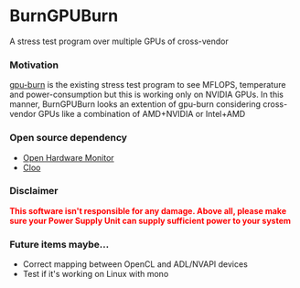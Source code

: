 # BurnGPUBurn

A stress test program over multiple GPUs of cross-vendor

### Motivation

[gpu-burn](https://github.com/wilicc/gpu-burn) is the existing stress test program to see MFLOPS, temperature and power-consumption but this is working only on NVIDIA GPUs. In this manner, BurnGPUBurn looks an extention of gpu-burn considering cross-vendor GPUs like a combination of AMD+NVIDIA or Intel+AMD

### Open source dependency

* [Open Hardware Monitor](https://github.com/openhardwaremonitor)
* [Cloo](https://github.com/clSharp/Cloo)

### Disclaimer

**<span style="color:red">This software isn't responsible for any damage. Above all, please make sure your Power Supply Unit can supply sufficient power to your system</span>**

### Future items maybe...

* Correct mapping between OpenCL and ADL/NVAPI devices
* Test if it's working on Linux with mono